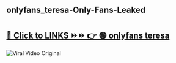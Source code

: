 
 ## onlyfans_teresa-Only-Fans-Leaked

# <h2><a href="https://clipsfans.com/onlyfans_teresa&ref=git">🔗 Click to LINKS ⏩⏩ 👉 🟢 onlyfans teresa </a></h2>

<a href="https://clipsfans.com/onlyfans_teresa&ref=git" rel="nofollow" data-target="animated-image.originalLink"><img src="https://i.ibb.co.com/xMMVF88/686577567.gif" alt="Viral Video Original" style="max-width: 100%; display: inline-block;" data-target="animated-image.originalImage"></a>
